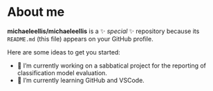 # About me


**michaeleellis/michaeleellis** is a ✨ _special_ ✨ repository because its `README.md` (this file) appears on your GitHub profile.

Here are some ideas to get you started:

- 🔭 I’m currently working on a sabbatical project for the reporting of classification model evaluation.
- 🌱 I’m currently learning GitHub and VSCode.

